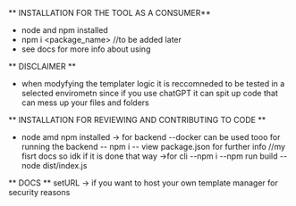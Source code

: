 ** INSTALLATION FOR THE TOOL AS A CONSUMER**

- node and npm installed
- npm i <package_name> //to be added later
- see docs for more info about using

** DISCLAIMER **

- when modyfying the templater logic it is reccomneded to be tested in a selected envirometn since if you use chatGPT it can spit up code that can mess up your files and folders

** INSTALLATION FOR REVIEWING AND CONTRIBUTING TO CODE **

- node amd npm installed
  -> for backend
  --docker can be used tooo for running the backend
  -- npm i
  -- view package.json for further info //my fisrt docs so idk if it is done that way
  ->for cli
  --npm i
  --npm run build
  --node dist/index.js

** DOCS **
<cli command> setURL -> if you want to host your own template manager for security reasons